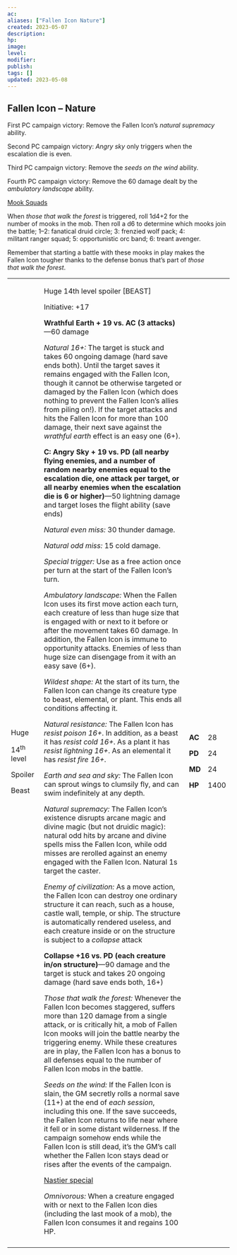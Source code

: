 ```yaml
---
ac: 
aliases: ["Fallen Icon Nature"]
created: 2023-05-07
description: 
hp: 
image: 
level: 
modifier: 
publish: 
tags: []
updated: 2023-05-08
---
```


## Fallen Icon – Nature

First PC campaign victory: Remove the Fallen Icon’s *natural supremacy*  
ability.

Second PC campaign victory: *Angry sky* only triggers when the  
escalation die is even.

Third PC campaign victory: Remove the *seeds on the wind* ability.

Fourth PC campaign victory: Remove the 60 damage dealt by the  
*ambulatory landscape* ability.

<u>Mook Squads</u>

When *those that walk the forest* is triggered, roll 1d4+2 for the  
number of mooks in the mob. Then roll a d6 to determine which mooks join  
the battle; 1–2: fanatical druid circle; 3: frenzied wolf pack; 4:  
militant ranger squad; 5: opportunistic orc band; 6: treant avenger.

Remember that starting a battle with these mooks in play makes the  
Fallen Icon tougher thanks to the defense bonus that’s part of *those  
that walk the forest*.

<table>
<colgroup>
<col style="width: 15%" />
<col style="width: 71%" />
<col style="width: 5%" />
<col style="width: 7%" />
</colgroup>
<tbody>
<tr class="odd">
<td><p>Huge</p>
<p>14<sup>th</sup> level</p>
<p>Spoiler</p>
<p>Beast</p></td>
<td><p>Huge 14th level spoiler [BEAST]</p>
<p>Initiative: +17</p>
<p><strong>Wrathful Earth + 19 vs. AC (3 attacks)</strong>—60 damage</p>
<p><em>Natural 16+:</em> The target is stuck and takes 60 ongoing damage
(hard save ends both). Until the target saves it remains engaged with
the Fallen Icon, though it cannot be otherwise targeted or damaged by
the Fallen Icon (which does nothing to prevent the Fallen Icon’s allies
from piling on!). If the target attacks and hits the Fallen Icon for
more than 100 damage, their next save against the <em>wrathful
earth</em> effect is an easy one (6+).</p>
<p><strong>C: Angry Sky + 19 vs. PD (all nearby flying enemies, and a
number of random nearby enemies equal to the escalation die, one attack
per target, or all nearby enemies when the escalation die is 6 or
higher)</strong>—50 lightning damage and target loses the flight ability
(save ends)</p>
<p><em>Natural even miss:</em> 30 thunder damage.</p>
<p><em>Natural odd miss:</em> 15 cold damage.</p>
<p><em>Special trigger:</em> Use as a free action once per turn at the
start of the Fallen Icon’s turn.</p>
<p><em>Ambulatory landscape:</em> When the Fallen Icon uses its first
move action each turn, each creature of less than huge size that is
engaged with or next to it before or after the movement takes 60 damage.
In addition, the Fallen Icon is immune to opportunity attacks. Enemies
of less than huge size can disengage from it with an easy save (6+).</p>
<p><em>Wildest shape:</em> At the start of its turn, the Fallen Icon can
change its creature type to beast, elemental, or plant. This ends all
conditions affecting it.</p>
<p><em>Natural resistance:</em> The Fallen Icon has <em>resist poison
16+</em>. In addition, as a beast it has <em>resist cold 16+</em>. As a
plant it has <em>resist lightning 16+</em>. As an elemental it has
<em>resist fire 16+</em>.</p>
<p><em>Earth and sea and sky:</em> The Fallen Icon can sprout wings to
clumsily fly, and can swim indefinitely at any depth.</p>
<p><em>Natural supremacy:</em> The Fallen Icon’s existence disrupts
arcane magic and divine magic (but not druidic magic): natural odd hits
by arcane and divine spells miss the Fallen Icon, while odd misses are
rerolled against an enemy engaged with the Fallen Icon. Natural 1s
target the caster.</p>
<p><em>Enemy of civilization:</em> As a move action, the Fallen Icon can
destroy one ordinary structure it can reach, such as a house, castle
wall, temple, or ship. The structure is automatically rendered useless,
and each creature inside or on the structure is subject to a
<em>collapse</em> attack</p>
<p><strong>Collapse +16 vs. PD (each creature in/on
structure)</strong>—90 damage and the target is stuck and takes 20
ongoing damage (hard save ends both, 16+)</p>
<p><em>Those that walk the forest:</em> Whenever the Fallen Icon becomes
staggered, suffers more than 120 damage from a single attack, or is
critically hit, a mob of Fallen Icon mooks will join the battle nearby
the triggering enemy. While these creatures are in play, the Fallen Icon
has a bonus to all defenses equal to the number of Fallen Icon mobs in
the battle.</p>
<p><em>Seeds on the wind:</em> If the Fallen Icon is slain, the GM
secretly rolls a normal save (11+) at the end of <em>each session</em>,
including this one. If the save succeeds, the Fallen Icon returns to
life near where it fell or in some distant wilderness. If the campaign
somehow ends while the Fallen Icon is still dead, it’s the GM’s call
whether the Fallen Icon stays dead or rises after the events of the
campaign.</p>
<p><u>Nastier special</u></p>
<p><em>Omnivorous:</em> When a creature engaged with or next to the
Fallen Icon dies (including the last mook of a mob), the Fallen Icon
consumes it and regains 100 HP.</p></td>
<td><p><strong>AC</strong></p>
<p><strong>PD</strong></p>
<p><strong>MD</strong></p>
<p><strong>HP</strong></p></td>
<td><p>28</p>
<p>24</p>
<p>24</p>
<p>1400</p></td>
</tr>
<tr class="even">
<td></td>
<td></td>
<td></td>
<td></td>
</tr>
</tbody>
</table>
